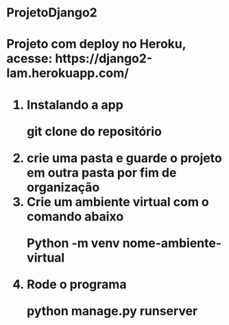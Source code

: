 # ProjetoDjango2
<h1>Projeto com deploy no Heroku, acesse: https://django2-lam.herokuapp.com/<h1>


<ol>
  <li> Instalando a app </li>
  <p>git clone do repositório</p> 


  <li> crie uma pasta e guarde o projeto em outra pasta por fim de organização </li>


   <li>Crie um ambiente virtual com o comando abaixo</li>
   <p>Python -m venv nome-ambiente-virtual</p> 


  <li>Rode o programa</li>
  <p>python manage.py runserver</p> 
</ol>


